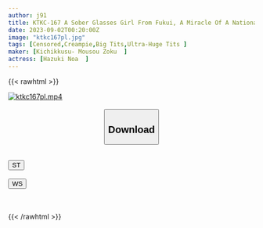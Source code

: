 ```yaml
---
author: j91
title: KTKC-167 A Sober Glasses Girl From Fukui, A Miracle Of A National Treasure-class Huge Breasts When She Takes It Off. Ah, I Found A Wonderful Talent In Tokyo Documentary.
date: 2023-09-02T00:20:00Z
image: "ktkc167pl.jpg"
tags: [Censored,Creampie,Big Tits,Ultra-Huge Tits ]
maker: [Kichikkusu- Mousou Zoku  ]
actress: [Hazuki Noa  ]
---
```



{{< rawhtml >}}

<div class="video" data-videoid="G24J9zX8j2S1X13">
    <a href="javascript:;">
        <img src="https://my.j91.asia/posts/ktkc167pl/ktkc167pl.jpg" width="WIDTH" height="HEIGHT" alt="ktkc167pl.mp4" loading="lazy">
    </a>
</div>

<script type="text/javascript" src="https://j91.asia/asset/on-demand-st.js"></script>

<br>
  <link rel="stylesheet" href="https://j91.asia/asset/bs5.css">
  
  <center>
  <button class="btn btn-primary" type="button" data-bs-toggle="collapse" data-bs-target=".multi-collapse" aria-expanded="false" aria-controls="multiCollapseExample1 multiCollapseExample2"><h2>Download</h2></button></center>
</p>
<div class="row">
  <div class="col">
    <div class="collapse multi-collapse" id="multiCollapseExample1">
      <div class="card card-body">
	      	      <br>
<div class="buttons">  
<a href="https://streamtape.to/v/G24J9zX8j2S1X13"><button class="btn-hover color-3"><i class="fa fa-download"></i> ST</button></a></div>
    </div>
  </div>
</div>
  <div class="col">
    <div class="collapse multi-collapse" id="multiCollapseExample2">
      <div class="card card-body">
	      <br>
<div class="buttons">
    <a href="https://wolfstream.tv/iv69nbgcjkbf"><button class="btn-hover color-9"><i class="fa fa-download"></i> WS</button></a></div>
<br><br>
      </div>
    </div>
  </div>
</div>

{{< /rawhtml >}}
